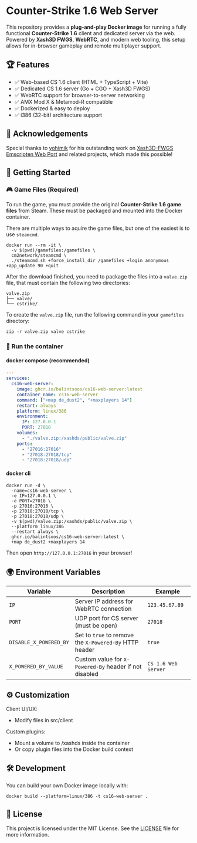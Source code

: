 # Counter-Strike 1.6 Web Server

This repository provides a **plug-and-play Docker image** for running a fully functional **Counter-Strike 1.6** client and dedicated server via the web. Powered by **Xash3D FWGS**, **WebRTC**, and modern web tooling, this setup allows for in-browser gameplay and remote multiplayer support.

## 🏆 Features

- ✅ Web-based CS 1.6 client (HTML + TypeScript + Vite)
- ✅ Dedicated CS 1.6 server (Go + CGO + Xash3D FWGS)
- ✅ WebRTC support for browser-to-server networking
- ✅ AMX Mod X & Metamod-R compatible
- ✅ Dockerized & easy to deploy
- ✅ i386 (32-bit) architecture support

## 🙏 Acknowledgements

Special thanks to [yohimik](https://github.com/yohimik) for his outstanding work on [Xash3D-FWGS Emscripten Web Port](https://github.com/yohimik/webxash3d-fwgs) and related projects, which made this possible!

## 🚀 Getting Started

### 🎮 Game Files (Required)

To run the game, you must provide the original **Counter-Strike 1.6 game files** from Steam. These must be packaged and mounted into the Docker container.

There are multiple ways to aquire the game files, but one of the easiest is to use `steamcmd`.

```shell
docker run --rm -it \
  -v $(pwd)/gamefiles:/gamefiles \
  cm2network/steamcmd \
  ./steamcmd.sh +force_install_dir /gamefiles +login anonymous +app_update 90 +quit
```

After the download finished, you need to package the files into a `valve.zip` file, that must contain the following two directories:

```plaintext
valve.zip
├── valve/
└── cstrike/
```

To create the `valve.zip` file, run the following command in your `gamefiles` directory:

```shell
zip -r valve.zip valve cstrike
```

### 🐳 Run the container

#### docker compose (recommended)

```yaml
---
services:
  cs16-web-server:
    image: ghcr.io/balintsoos/cs16-web-server:latest
    container_name: cs16-web-server
    command: ["+map de_dust2", "+maxplayers 14"]
    restart: always
    platform: linux/386
    environment:
      IP: 127.0.0.1
      PORT: 27018
    volumes:
      - "./valve.zip:/xashds/public/valve.zip"
    ports:
      - "27016:27016"
      - "27018:27018/tcp"
      - "27018:27018/udp"
```

#### docker cli
```shell
docker run -d \
  -name=cs16-web-server \
  -e IP=127.0.0.1 \
  -e PORT=27018 \
  -p 27016:27016 \
  -p 27018:27018/tcp \
  -p 27018:27018/udp \
  -v $(pwd)/valve.zip:/xashds/public/valve.zip \
  --platform linux/386
  --restart always \
  ghcr.io/balintsoos/cs16-web-server:latest \
  +map de_dust2 +maxplayers 14
```

Then open `http://127.0.0.1:27016` in your browser!

## 🌍 Environment Variables

| Variable               | Description                                            | Example             |
| ---------------------- | ------------------------------------------------------ | ------------------- |
| `IP`                   | Server IP address for WebRTC connection                | `123.45.67.89`      |
| `PORT`                 | UDP port for CS server (must be open)                  | `27018`             |
| `DISABLE_X_POWERED_BY` | Set to `true` to remove the `X-Powered-By` HTTP header | `true`              |
| `X_POWERED_BY_VALUE`   | Custom value for `X-Powered-By` header if not disabled | `CS 1.6 Web Server` |

## ⚙️ Customization

Client UI/UX:

- Modify files in src/client

Custom plugins:

- Mount a volume to /xashds inside the container
- Or copy plugin files into the Docker build context

## 🛠️ Development

You can build your own Docker image locally with:

```shell
docker build --platform=linux/386 -t cs16-web-server .
```


## 📜 License

This project is licensed under the MIT License.
See the [LICENSE](./LICENSE) file for more information.
